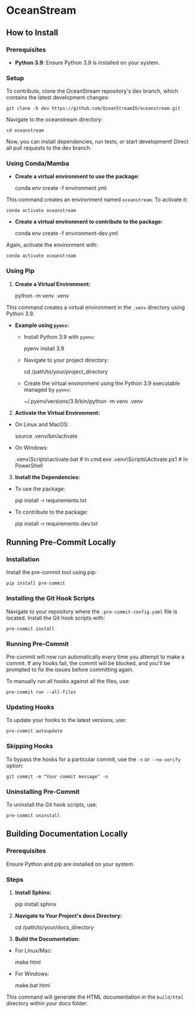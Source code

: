 # OceanStream

## How to Install

### Prerequisites

- **Python 3.9**: Ensure Python 3.9 is installed on your system.

### Setup

To contribute, clone the OceanStream repository's dev branch, which contains the latest development changes:

    git clone -b dev https://github.com/OceanStreamIO/oceanstream.git

Navigate to the oceanstream directory:

    cd oceanstream

Now, you can install dependencies, run tests, or start development! Direct all pull requests to the dev branch.

### Using Conda/Mamba

- **Create a virtual environment to use the package:**

    conda env create -f environment.yml

This command creates an environment named `oceanstream`. To activate it:

    conda activate oceanstream

- **Create a virtual environment to contribute to the package:**

    conda env create -f environment-dev.yml

Again, activate the environment with:

    conda activate oceanstream

### Using Pip

1. **Create a Virtual Environment:**

    python -m venv .venv

This command creates a virtual environment in the `.venv` directory using Python 3.9.

- **Example using `pyenv`:**

    - Install Python 3.9 with `pyenv`:

        pyenv install 3.9

    - Navigate to your project directory:

        cd /path/to/your/project_directory

    - Create the virtual environment using the Python 3.9 executable managed by `pyenv`:

        ~/.pyenv/versions/3.9/bin/python -m venv .venv

2. **Activate the Virtual Environment:**

- On Linux and MacOS:

    source .venv/bin/activate

- On Windows:

    .venv\Scripts\activate.bat  # In cmd.exe
    .venv\Scripts\Activate.ps1  # In PowerShell

3. **Install the Dependencies:**

- To use the package:

    pip install -r requirements.txt

- To contribute to the package:

    pip install -r requirements-dev.txt

## Running Pre-Commit Locally

### Installation

Install the pre-commit tool using pip:

    pip install pre-commit

### Installing the Git Hook Scripts

Navigate to your repository where the `.pre-commit-config.yaml` file is located. Install the Git hook scripts with:

    pre-commit install

### Running Pre-Commit

Pre-commit will now run automatically every time you attempt to make a commit. If any hooks fail, the commit will be blocked, and you'll be prompted to fix the issues before committing again.

To manually run all hooks against all the files, use:

    pre-commit run --all-files

### Updating Hooks

To update your hooks to the latest versions, use:

    pre-commit autoupdate

### Skipping Hooks

To bypass the hooks for a particular commit, use the `-n` or `--no-verify` option:

    git commit -m "Your commit message" -n

### Uninstalling Pre-Commit

To uninstall the Git hook scripts, use:

    pre-commit uninstall

## Building Documentation Locally

### Prerequisites

Ensure Python and pip are installed on your system.

### Steps

1. **Install Sphinx:**

    pip install sphinx

2. **Navigate to Your Project's docs Directory:**

    cd /path/to/your/docs_directory

3. **Build the Documentation:**

- For Linux/Mac:

    make html

- For Windows:

    make.bat html

This command will generate the HTML documentation in the `build/html` directory within your docs folder.
